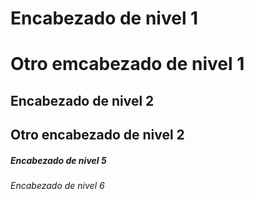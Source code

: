# Encabezado de nivel 1

Otro emcabezado de nivel 1
============

## Encabezado de nivel 2

Otro encabezado de nivel 2
---------------


##### Encabezado de nivel 5
###### Encabezado de nivel 6
